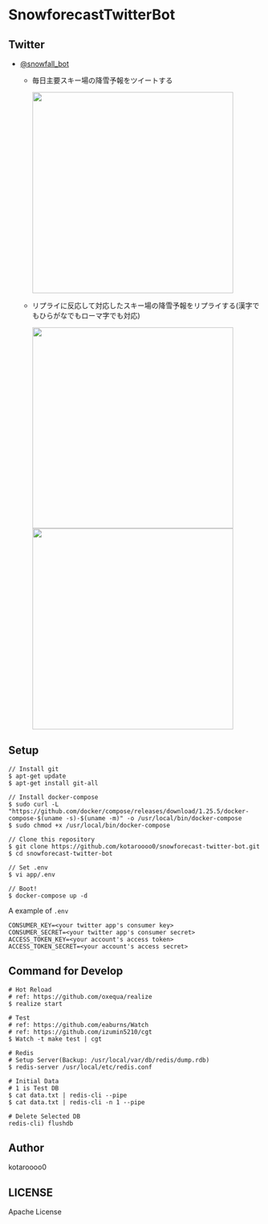 # SnowforecastTwitterBot

## Twitter

- [@snowfall_bot](https://twitter.com/snowfall_bot)

  - 毎日主要スキー場の降雪予報をツイートする

    <img width="400" src="https://user-images.githubusercontent.com/31947384/81565326-1ac9bd00-93d4-11ea-8ebf-bb3499d7566c.png">

  - リプライに反応して対応したスキー場の降雪予報をリプライする(漢字でもひらがなでもローマ字でも対応)

    <img width="400" src="https://user-images.githubusercontent.com/31947384/81564307-80b54500-93d2-11ea-82c7-ea5a3adc2f46.png">

    <img width="400" src="https://user-images.githubusercontent.com/31947384/81564354-8f036100-93d2-11ea-96a4-235108bbde9e.png">

## Setup

```
// Install git
$ apt-get update
$ apt-get install git-all

// Install docker-compose
$ sudo curl -L "https://github.com/docker/compose/releases/download/1.25.5/docker-compose-$(uname -s)-$(uname -m)" -o /usr/local/bin/docker-compose
$ sudo chmod +x /usr/local/bin/docker-compose

// Clone this repository
$ git clone https://github.com/kotaroooo0/snowforecast-twitter-bot.git
$ cd snowforecast-twitter-bot

// Set .env
$ vi app/.env

// Boot!
$ docker-compose up -d
```

A example of `.env`

```
CONSUMER_KEY=<your twitter app's consumer key>
CONSUMER_SECRET=<your twitter app's consumer secret>
ACCESS_TOKEN_KEY=<your account's access token>
ACCESS_TOKEN_SECRET=<your account's access secret>
```

## Command for Develop

```
# Hot Reload
# ref: https://github.com/oxequa/realize
$ realize start

# Test
# ref: https://github.com/eaburns/Watch
# ref: https://github.com/izumin5210/cgt
$ Watch -t make test | cgt

# Redis
# Setup Server(Backup: /usr/local/var/db/redis/dump.rdb)
$ redis-server /usr/local/etc/redis.conf

# Initial Data
# 1 is Test DB
$ cat data.txt | redis-cli --pipe
$ cat data.txt | redis-cli -n 1 --pipe

# Delete Selected DB
redis-cli) flushdb
```

## Author

kotaroooo0

## LICENSE

Apache License
